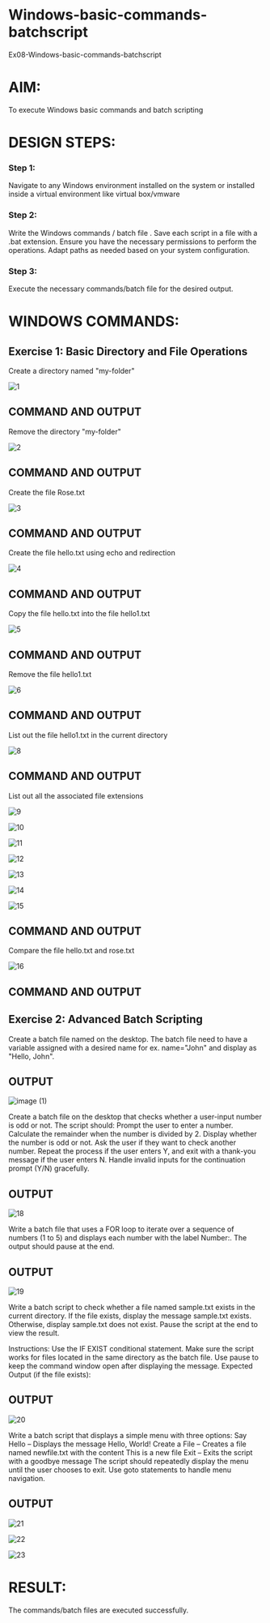 # Windows-basic-commands-batchscript
Ex08-Windows-basic-commands-batchscript

# AIM:
To execute Windows basic commands and batch scripting

# DESIGN STEPS:

### Step 1:

Navigate to any Windows environment installed on the system or installed inside a virtual environment like virtual box/vmware 

### Step 2:

Write the Windows commands / batch file . Save each script in a file with a .bat extension. Ensure you have the necessary permissions to perform the operations. Adapt paths as needed based on your system configuration.
### Step 3:

Execute the necessary commands/batch file for the desired output. 

# WINDOWS COMMANDS:
## Exercise 1: Basic Directory and File Operations
Create a directory named "my-folder"

![1](https://github.com/user-attachments/assets/a88bf22e-5a7d-4027-b9b4-68a4d1df8eef)

## COMMAND AND OUTPUT

Remove the directory "my-folder"

![2](https://github.com/user-attachments/assets/2d5243ae-dc3a-4b92-96e7-9b7eb61869a0)

## COMMAND AND OUTPUT

Create the file Rose.txt

![3](https://github.com/user-attachments/assets/80deeaaf-87bf-490e-857c-aa79e9879cb2)

## COMMAND AND OUTPUT

Create the file hello.txt using echo and redirection

![4](https://github.com/user-attachments/assets/149030eb-71cc-4df5-ba1a-502ac1043680)

## COMMAND AND OUTPUT

Copy the file hello.txt into the file hello1.txt

![5](https://github.com/user-attachments/assets/1375be9e-d5e9-455e-a794-9bfe9ca10cba)


## COMMAND AND OUTPUT

Remove the file hello1.txt

![6](https://github.com/user-attachments/assets/a66806b9-263e-41b7-9c73-3911de73bc40)


## COMMAND AND OUTPUT

List out the file hello1.txt in the current directory

![8](https://github.com/user-attachments/assets/cf1b58ba-1512-4efa-b6a4-5c36dd715388)


## COMMAND AND OUTPUT

List out all the associated file extensions 

![9](https://github.com/user-attachments/assets/d0ce7143-a1c1-41e5-9d15-086b961361f8)

![10](https://github.com/user-attachments/assets/34b2accf-cbd1-40c5-be2a-f62f101154c0)

![11](https://github.com/user-attachments/assets/815a83b9-7c46-454e-82cf-c5c598b4d79a)

![12](https://github.com/user-attachments/assets/6f145e91-a65d-42b3-bcc0-72973d3ff0f4)

![13](https://github.com/user-attachments/assets/06cad828-6a2f-4875-9403-989495392310)

![14](https://github.com/user-attachments/assets/655e232d-2d56-455c-a9d9-935788cc6d7d)

![15](https://github.com/user-attachments/assets/c4e77592-6465-4527-8989-304f4a0c729b)


## COMMAND AND OUTPUT

Compare the file hello.txt and rose.txt

![16](https://github.com/user-attachments/assets/1458de2e-0e18-48dc-964b-2473e501fca4)


## COMMAND AND OUTPUT

## Exercise 2: Advanced Batch Scripting
Create a batch file named on the desktop. The batch file need to have a variable assigned with a desired name for ex. name="John" and display as "Hello, John".

## OUTPUT

![image (1)](https://github.com/user-attachments/assets/18ea3add-63be-4594-aa9d-8d92c05fe6ac)

Create a batch file  on the desktop that checks whether a user-input number is odd or not. The script should:
Prompt the user to enter a number.
Calculate the remainder when the number is divided by 2.
Display whether the number is odd or not.
Ask the user if they want to check another number.
Repeat the process if the user enters Y, and exit with a thank-you message if the user enters N.
Handle invalid inputs for the continuation prompt (Y/N) gracefully.


## OUTPUT

![18](https://github.com/user-attachments/assets/cdf0cc88-e9c9-4099-bc71-c6c16ca6b5ec)

Write a batch file that uses a FOR loop to iterate over a sequence of numbers (1 to 5) and displays each number with the label Number:. The output should pause at the end.

## OUTPUT

![19](https://github.com/user-attachments/assets/e96404fd-c0aa-49e0-b473-84a7b3ea750b)

Write a batch script to check whether a file named sample.txt exists in the current directory. If the file exists, display the message sample.txt exists. Otherwise, display sample.txt does not exist. Pause the script at the end to view the result.

Instructions:
Use the IF EXIST conditional statement.
Make sure the script works for files located in the same directory as the batch file.
Use pause to keep the command window open after displaying the message.
Expected Output (if the file exists):

## OUTPUT

![20](https://github.com/user-attachments/assets/2dac5214-08bd-462a-9dbf-c18a42326e49)

Write a batch script that displays a simple menu with three options:
Say Hello – Displays the message Hello, World!
Create a File – Creates a file named newfile.txt with the content This is a new file
Exit – Exits the script with a goodbye message
The script should repeatedly display the menu until the user chooses to exit. Use goto statements to handle menu navigation.

## OUTPUT

![21](https://github.com/user-attachments/assets/34f838aa-d9c3-4a67-8079-18a370f84994)

![22](https://github.com/user-attachments/assets/e79a5aa9-24ce-458f-9750-bb70ebc192b3)

![23](https://github.com/user-attachments/assets/744350ef-1048-4717-9481-1da3aaee8655)

# RESULT:
The commands/batch files are executed successfully.
